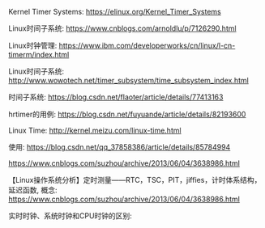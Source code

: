 Kernel Timer Systems: https://elinux.org/Kernel_Timer_Systems

Linux时间子系统: https://www.cnblogs.com/arnoldlu/p/7126290.html

Linux时钟管理: https://www.ibm.com/developerworks/cn/linux/l-cn-timerm/index.html

Linux时间子系统: http://www.wowotech.net/timer_subsystem/time_subsystem_index.html

时间子系统: https://blog.csdn.net/flaoter/article/details/77413163

hrtimer的用例: https://blog.csdn.net/fuyuande/article/details/82193600

Linux Time: http://kernel.meizu.com/linux-time.html

使用: https://blog.csdn.net/qq_37858386/article/details/85784994

https://www.cnblogs.com/suzhou/archive/2013/06/04/3638986.html



【Linux操作系统分析】定时测量——RTC，TSC，PIT，jiffies，计时体系结构，延迟函数, 概念: https://www.cnblogs.com/suzhou/archive/2013/06/04/3638986.html


实时时钟、系统时钟和CPU时钟的区别: 